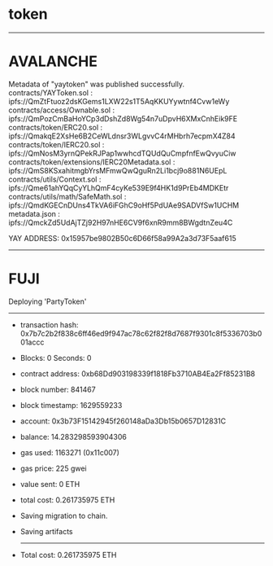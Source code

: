 # token

---

# AVALANCHE

Metadata of "yaytoken" was published successfully.
contracts/YAYToken.sol :
ipfs://QmZtFtuoz2dsKGems1LXW22s1T5AqKKUYywtnf4Cvw1eWy
contracts/access/Ownable.sol :
ipfs://QmPozCmBaHoYCp3dDshZd8Wg54n7uDpvH6XMxCnhEik9FE
contracts/token/ERC20.sol :
ipfs://QmakqE2XsHe6B2CeWLdnsr3WLgvvC4rMHbrh7ecpmX4Z84
contracts/token/IERC20.sol :
ipfs://QmNosM3yrnQPekRJPap1wwhcdTQUdQuCmpfnfEwQvyuCiw
contracts/token/extensions/IERC20Metadata.sol :
ipfs://QmS8KSxahitmgbYrsMFmwQwQguRn2Li1bcj9o881N6UEpL
contracts/utils/Context.sol :
ipfs://Qme61ahYQqCyYLhQmF4cyKe539E9f4HK1d9PrEb4MDKEtr
contracts/utils/math/SafeMath.sol :
ipfs://QmdKGECnDUns4TkVA6iFGhC9oHf5PdUAe9SADVfSw1UCHM
metadata.json :
ipfs://QmckZd5UdAjTZj92H97nHE6CV9f6xnR9mm8BWgdtnZeu4C

YAY ADDRESS: 0x15957be9802B50c6D66f58a99A2a3d73F5aaf615

---

# FUJI

Deploying 'PartyToken'

---

- transaction hash: 0x7b7c2b2f838c6ff46ed9f947ac78c62f82f8d7687f9301c8f5336703b001accc
- Blocks: 0 Seconds: 0
- contract address: 0xb68Dd903198339f1818Fb3710AB4Ea2Ff85231B8
- block number: 841467
- block timestamp: 1629559233
- account: 0x3b73F15142945f260148aDa3Db15b0657D12831C
- balance: 14.283298593904306
- gas used: 1163271 (0x11c007)
- gas price: 225 gwei
- value sent: 0 ETH
- total cost: 0.261735975 ETH

- Saving migration to chain.
- Saving artifacts
  ***
- Total cost: 0.261735975 ETH
